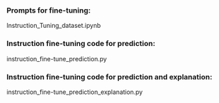 ### Prompts for fine-tuning:
Instruction_Tuning_dataset.ipynb

### Instruction fine-tuning code for prediction:
instruction_fine-tune_prediction.py

### Instruction fine-tuning code for prediction and explanation:
instruction_fine-tune_prediction_explanation.py
